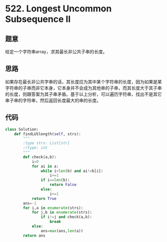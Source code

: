 # 522. Longest Uncommon Subsequence II
## 题意
给定一个字符串array，求其最长非公共子串的长度。
## 思路
如果存在最长非公共字串的话，其长度应为其中某个字符串的长度，因为如果是某字符串的子串而非它本身，它本身并不会成为其他串的子串，而其长度大于其子串的长度，则跟答案为其子串矛盾。基于以上分析，可以遍历字符串，找出不是其它串子串的字符串，然后返回长度最大的串的长度。
## 代码
``` python
class Solution:
    def findLUSlength(self, strs):
        """
        :type strs: List[str]
        :rtype: int
        """
        def check(a,b):
            i=0
            for ai in a:
                while i<len(b) and ai!=b[i]:
                    i+=1
                if i==len(b):
                    return False
                else:
                    i+=1
            return True
        ans=-1
        for i,a in enumerate(strs):
            for j,b in enumerate(strs):
                if i!=j and check(a,b):
                    break
            else:
                ans=max(ans,len(a))
        return ans
```
